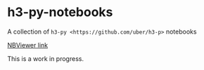# h3-py-notebooks
A collection of `h3-py <https://github.com/uber/h3-p>` notebooks


[NBViewer link](http://nbviewer.ipython.org/github/JuliaOpt/juliaopt-notebooks/tree/master/notebooks/)

This is a work in progress.
